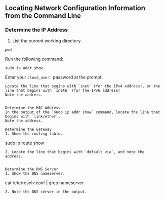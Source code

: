 ## Locating Network Configuration Information from the Command Line

### Determine the IP Address

1. List the current working directory.
```
pwd
```
Run the following command:
```
sudo ip addr show
```
Enter your `cloud_user ` password at the prompt.
```
Locate the line that begins with `inet` (for the IPv4 address), or the line that begins with `inet6` (for the IPv6 address)
Note the address.


Determine the MAC Address
In the output of the `sudo ip addr show` command, locate the line that begins with `link/ether`.
Note the address.

Determine the Gateway
1. Show the routing table.
```
sudo ip route show
```
2. Locate the line that begins with `default via`, and note the address.


Determine the DNS Server
1. Show the DNS nameserver.
```
cat /etc/resolv.conf | grep nameserver
```
2. Note the DNS server in the output.
